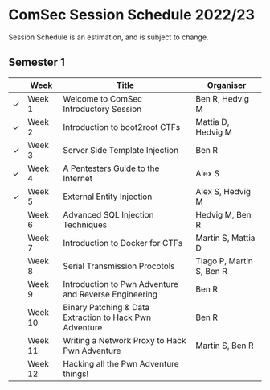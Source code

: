 # ComSec Session Schedule 2022/23


Session Schedule is an estimation, and is subject to change.

## Semester 1

|         | Week    | Title                                                   | Organiser                |
|---------|---------|---------------------------------------------------------|--------------------------|
| &check; | Week 1  | Welcome to ComSec Introductory Session                  | Ben R, Hedvig M          |
| &check; | Week 2  | Introduction to boot2root CTFs                          | Mattia D, Hedvig M       |
| &check; | Week 3  | Server Side Template Injection                          | Ben R                    |
| &check; | Week 4  | A Pentesters Guide to the Internet                      | Alex S                   |
| &check; | Week 5  | External Entity Injection                               | Alex S, Hedvig M         |
|         | Week 6  | Advanced SQL Injection Techniques                       | Hedvig M, Ben R          |
|         | Week 7  | Introduction to Docker for CTFs                         | Martin S, Mattia D       |
|         | Week 8  | Serial Transmission Procotols                           | Tiago P, Martin S, Ben R |
|         | Week 9  | Introduction to Pwn Adventure and Reverse Engineering   | Ben R                    |
|         | Week 10 | Binary Patching & Data Extraction to Hack Pwn Adventure | Ben R                    |
|         | Week 11 | Writing a Network Proxy to Hack Pwn Adventure           | Martin S, Ben R          |
|         | Week 12 | Hacking all the Pwn Adventure things!                   |                          |

